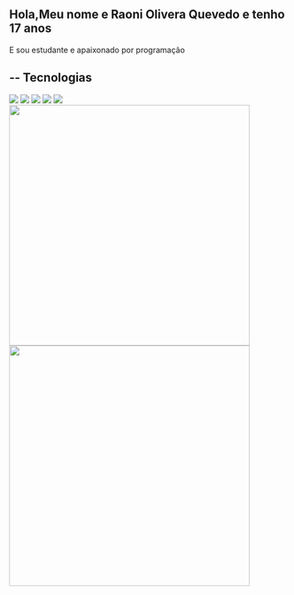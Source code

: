 <h2>Hola,Meu nome e Raoni Olivera Quevedo e tenho 17 anos</h1>
<p>E sou estudante e apaixonado por programação</p>
<h2>-- Tecnologias</h2>
<div  text-align="centart" style="width='100%'">
  <img src="https://img.shields.io/badge/Js-FFDC0B?style=for-the-badge&logo=javascript&logoColor=000&labelColor=FFDC0B" />
  <img src="https://img.shields.io/badge/html%205-orange?style=for-the-badge&logo=html5&logoColor=white&labelColor=orange" />
  <img src="https://img.shields.io/badge/ReactJs-2CFFEE?style=for-the-badge&logo=react&logoColor=000&labelColor=2CFFEE" />
  <img src="https://img.shields.io/badge/CSS%203-5188FE?style=for-the-badge&logo=css3&logoColor=white&labelColor=5188FE" />
   <img src="https://img.shields.io/badge/typescript%203-5188FE?style=for-the-badge&logo=css3&logoColor=white&labelColor=5188FE" />
</div>
<img width="434px" src="https://github-readme-stats.vercel.app/api/top-langs/?username=raoni111&langs_count=5)](https://github.com/raoni111/RaoniOliveira/edit/main/README.mdl" />
<img width="434px" src="https://github-readme-stats.vercel.app/api?username=raoni111&hide=contribs,prs" />
